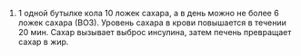 1. 1 одной бутылке кола 10 ложек сахара, а в день можно не более 6 ложек сахара (ВОЗ). Уровень сахара в крови повышается в течении 20 мин. Сахар вызывает выброс инсулина, затем печень превращает сахар в жир.